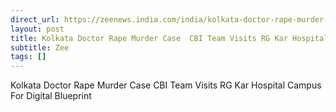 ```yaml
---
direct_url: https://zeenews.india.com/india/kolkata-doctor-rape-murder-case-cbi-team-visits-rg-kar-hospital-campus-for-digital-blueprint-2779030.html
layout: post
title: Kolkata Doctor Rape Murder Case  CBI Team Visits RG Kar Hospital Campus For Digital Blueprint
subtitle: Zee
tags: []
---
```


Kolkata Doctor Rape Murder Case  CBI Team Visits RG Kar Hospital Campus For Digital Blueprint
